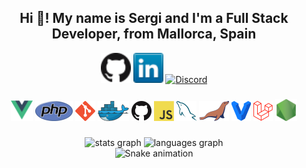 <h2 align="center">Hi 👋! My name is Sergi and I'm a Full Stack Developer, from Mallorca, Spain</h2>

<p align="center">
  <a href="https://github.com/srivero-limit"><img alt="GitHub" title="GitHub" height="48" width="48" src="icons/github.png"></a>
  <a href="https://www.linkedin.com/in/sergi-rivero-gal%C3%A1n-064aa721b/"><img alt="LinkedIn" title="LinkedIn" height="48" width="48" src="icons/linkedin.png"></a> 
  <a href="https://discord.gg/Ep6pdRYh2H"><img alt="Discord" title="Discord" height="48" width="48" src="https://logodownload.org/wp-content/uploads/2017/11/discord-logo-0.png"></a> 
</p> 
 

<div align="center">
 
###
 
<div align="auto">
<a href="https://vuejs.org/" title="vue.js"><img height="35" src="https://raw.githubusercontent.com/github/explore/80688e429a7d4ef2fca1e82350fe8e3517d3494d/topics/vue/vue.png"></a>   
<a href="https://www.php.net/" title="PHP"><img src="icons/php.png" /></a>
<a href="https://git-scm.com/" title="Git"><img src="icons/git.png" /></a>
<a href="https://www.docker.com/" title="Docker"><img src="icons/docker.png" /></a>
<a href="https://github.com/" title="GitHub"><img src="icons/github.png" /></a>   
<a href="https://en.wikipedia.org/wiki/JavaScript" title="JavaScript"><img src="icons/javascript.png" /></a> 
<a href="https://www.mysql.com/" title="MySQL"><img src="icons/mysql.png" /></a>
<a href="https://mariadb.org/" title="MariaDB"><img src="icons/mariadb.png" /></a>
<a href="https://www.vagrantup.com/" title="Vagrant"><img src="icons/vagrant.png" /></a>
<a href="https://laravel.com/" title="Laravel"><img src="icons/laravel.png"/></a>
<a href="https://nodejs.org/en/"  title="Node.js"><img height="35" src="https://raw.githubusercontent.com/github/explore/80688e429a7d4ef2fca1e82350fe8e3517d3494d/topics/nodejs/nodejs.png"></a> 
 </div>  

###

<div align="center"> 
  <img src="https://github-readme-stats.vercel.app/api?username=sriverogalan&hide_title=false&hide_rank=false&show_icons=true&include_all_commits=true&count_private=true&disable_animations=false&theme=dracula&locale=en&hide_border=false" height="150" alt="stats graph"  />
  <img src="https://github-readme-stats.vercel.app/api/top-langs?username=sriverogalan&locale=en&hide_title=false&layout=compact&card_width=320&langs_count=5&theme=dracula&hide_border=false" height="150" alt="languages graph"  />
</div>
  

<img src="https://raw.githubusercontent.com/maurodesouza/maurodesouza/output/snake.svg" alt="Snake animation" />

###
 
</div> 

